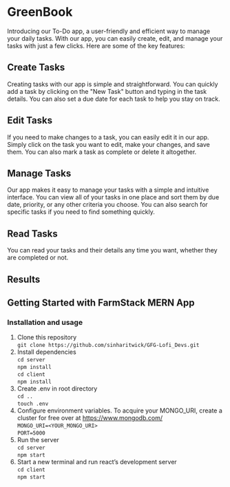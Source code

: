 # GreenBook

Introducing our To-Do app, a user-friendly and efficient way to manage your daily tasks. With our app, you can easily create, edit, and manage your tasks with just a few clicks. Here are some of the key features:

## Create Tasks
Creating tasks with our app is simple and straightforward. You can quickly add a task by clicking on the "New Task" button and typing in the task details. You can also set a due date for each task to help you stay on track.

## Edit Tasks
If you need to make changes to a task, you can easily edit it in our app. Simply click on the task you want to edit, make your changes, and save them. You can also mark a task as complete or delete it altogether.

## Manage Tasks
Our app makes it easy to manage your tasks with a simple and intuitive interface. You can view all of your tasks in one place and sort them by due date, priority, or any other criteria you choose. You can also search for specific tasks if you need to find something quickly.

## Read Tasks
You can read your tasks and their details any time you want, whether they are completed or not.


## Results
## Getting Started with FarmStack MERN App
### Installation and usage

1. Clone this repository\
    `git clone https://github.com/sinharitwick/GFG-Lofi_Devs.git`
2. Install dependencies\
    `cd server`  \
    `npm install`\
    `cd client`\
    `npm install`
3. Create .env in root directory\
    `cd ..`\
    `touch .env`
4. Configure environment variables. To acquire your MONGO_URI, create a cluster for free over at https://www.mongodb.com/ \
    `MONGO_URI=<YOUR_MONGO_URI>`\
    `PORT=5000`
5. Run the server\
    `cd server`\
    `npm start`
6. Start a new terminal and run react’s development server\
    `cd client`\
    `npm start`
